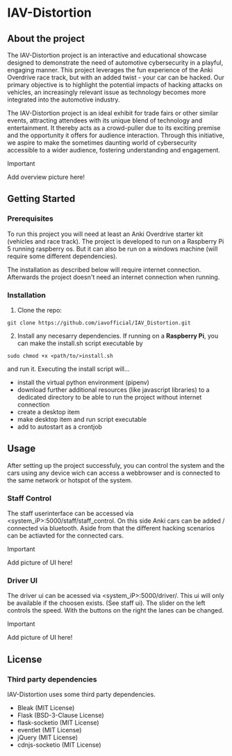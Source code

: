 # IAV-Distortion
## About the project
The IAV-Distortion project is an interactive and educational showcase designed to demonstrate the need of automotive cybersecurity in a playful, engaging manner.
This project leverages the fun experience of the Anki Overdrive race track, but with an added twist - your car can be hacked.
Our primary objective is to highlight the potential impacts of hacking attacks on vehicles, an increasingly relevant issue as technology becomes more integrated into the automotive industry.


The IAV-Distortion project is an ideal exhibit for trade fairs or other similar events, attracting attendees with its unique blend of technology and entertainment. 
It thereby acts as a crowd-puller due to its exciting premise and the opportunity it offers for audience interaction.
Through this initiative, we aspire to make the sometimes daunting world of cybersecurity accessible to a wider audience, fostering understanding and engagement.

> [!IMPORTANT]
> Add overview picture here!

## Getting Started
### Prerequisites
To run this project you will need at least an Anki Overdrive starter kit (vehicles and race track).
The project is developed to run on a Raspberry Pi 5 running raspberry os.
But it can also be run on a windows machine (will require some different dependencies).

The installation as described below will require internet connection.
Afterwards the project doesn't need an internet connection when running.

### Installation
1. Clone the repo:
````
git clone https://github.com/iavofficial/IAV_Distortion.git
````
2. Install any necesarry dependencies. If running on a **Raspberry Pi**, you can make the install.sh script executable by
```
sudo chmod +x <path/to/>install.sh
```
and run it. Executing the install script will...
- install the virtual python environment (pipenv)
- download further additional resources (like javascript libraries) to a dedicated directory to be able to run the project without internet connection
- create a desktop item
- make desktop item and run script executable
- add to autostart as a crontjob

## Usage
After setting up the project successfuly, you can control the system and the cars using any device wich can access a webbrowser and is connected to the same network or hotspot of the system.

### Staff Control
The staff userinterface can be accessed via <system_iP>:5000/staff/staff_control.
On this side Anki cars can be added / connected via bluetooth.
Aside from that the different hacking scenarios can be actiavted for the connected cars.
> [!IMPORTANT]
> Add picture of UI here!

### Driver UI
The driver ui can be acessed via <system_iP>:5000/driver/<player>.
This ui will only be available if the choosen <player> exists. (See staff ui).
The slider on the left controls the speed.
With the buttons on the right the lanes can be changed.
> [!IMPORTANT]
> Add picture of UI here!

<!--## Roadmap

## Contributing
-->
## License

### Third party dependencies
IAV-Distortion uses some third party dependencies.
- Bleak (MIT License)
- Flask (BSD-3-Clause License)
- flask-socketio (MIT License)
- eventlet (MIT License)
- jQuery (MIT License)
- cdnjs-socketio (MIT License)

<!-- ## Contact
-->
